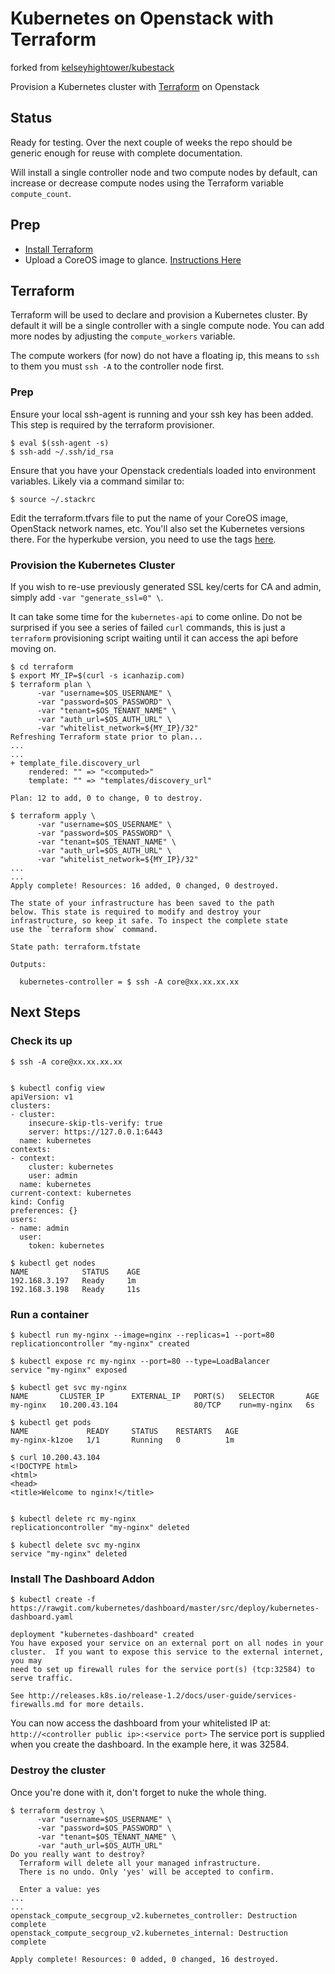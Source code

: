 # Kubernetes on Openstack with Terraform

forked from [kelseyhightower/kubestack](https://github.com/kelseyhightower/kubestack)

Provision a Kubernetes cluster with [Terraform](https://www.terraform.io) on Openstack

## Status

Ready for testing. Over the next couple of weeks the repo should be generic enough for reuse with complete documentation.

Will install a single controller node and two compute nodes by default, can increase or decrease compute nodes using the Terraform variable `compute_count`.

## Prep

- [Install Terraform](https://www.terraform.io/intro/getting-started/install.html)
- Upload a CoreOS image to glance. [Instructions Here](https://coreos.com/os/docs/latest/booting-on-openstack.html)

## Terraform

Terraform will be used to declare and provision a Kubernetes cluster. By default it will be a single controller with a single compute node. You can add more nodes by adjusting the `compute_workers` variable.

The compute workers (for now) do not have a floating ip, this means to `ssh` to them you must `ssh -A` to the controller node first.

### Prep

Ensure your local ssh-agent is running and your ssh key has been added. This step is required by the terraform provisioner.

```
$ eval $(ssh-agent -s)
$ ssh-add ~/.ssh/id_rsa
```

Ensure that you have your Openstack credentials loaded into environment variables. Likely via a command similar to:

```
$ source ~/.stackrc
```

Edit the terraform.tfvars file to put the name of your CoreOS image, OpenStack network names, etc. You'll also set the Kubernetes versions there. For the hyperkube version, you need to use the tags [here](https://quay.io/repository/coreos/hyperkube?tab=tags).


### Provision the Kubernetes Cluster

If you wish to re-use previously generated SSL key/certs for CA and admin, simply add `-var "generate_ssl=0" \`.

It can take some time for the `kubernetes-api` to come online.  Do not be surprised if you see a series of failed `curl` commands, this is just a `terraform` provisioning script waiting until it can access the api before moving on.

```
$ cd terraform
$ export MY_IP=$(curl -s icanhazip.com)
$ terraform plan \
      -var "username=$OS_USERNAME" \
      -var "password=$OS_PASSWORD" \
      -var "tenant=$OS_TENANT_NAME" \
      -var "auth_url=$OS_AUTH_URL" \
      -var "whitelist_network=${MY_IP}/32"
Refreshing Terraform state prior to plan...
...
...
+ template_file.discovery_url
    rendered: "" => "<computed>"
    template: "" => "templates/discovery_url"

Plan: 12 to add, 0 to change, 0 to destroy.

$ terraform apply \
      -var "username=$OS_USERNAME" \
      -var "password=$OS_PASSWORD" \
      -var "tenant=$OS_TENANT_NAME" \
      -var "auth_url=$OS_AUTH_URL" \
      -var "whitelist_network=${MY_IP}/32"
...
...
Apply complete! Resources: 16 added, 0 changed, 0 destroyed.

The state of your infrastructure has been saved to the path
below. This state is required to modify and destroy your
infrastructure, so keep it safe. To inspect the complete state
use the `terraform show` command.

State path: terraform.tfstate

Outputs:

  kubernetes-controller = $ ssh -A core@xx.xx.xx.xx
```

## Next Steps

### Check its up

```
$ ssh -A core@xx.xx.xx.xx


$ kubectl config view
apiVersion: v1
clusters:
- cluster:
    insecure-skip-tls-verify: true
    server: https://127.0.0.1:6443
  name: kubernetes
contexts:
- context:
    cluster: kubernetes
    user: admin
  name: kubernetes
current-context: kubernetes
kind: Config
preferences: {}
users:
- name: admin
  user:
    token: kubernetes

$ kubectl get nodes
NAME            STATUS    AGE
192.168.3.197   Ready     1m
192.168.3.198   Ready     11s
```


### Run a container

```
$ kubectl run my-nginx --image=nginx --replicas=1 --port=80
replicationcontroller "my-nginx" created

$ kubectl expose rc my-nginx --port=80 --type=LoadBalancer
service "my-nginx" exposed

$ kubectl get svc my-nginx
NAME       CLUSTER_IP      EXTERNAL_IP   PORT(S)   SELECTOR       AGE
my-nginx   10.200.43.104                 80/TCP    run=my-nginx   6s

$ kubectl get pods
NAME             READY     STATUS    RESTARTS   AGE
my-nginx-k1zoe   1/1       Running   0          1m

$ curl 10.200.43.104
<!DOCTYPE html>
<html>
<head>
<title>Welcome to nginx!</title>


$ kubectl delete rc my-nginx
replicationcontroller "my-nginx" deleted

$ kubectl delete svc my-nginx
service "my-nginx" deleted
```

### Install The Dashboard Addon

```
$ kubectl create -f https://rawgit.com/kubernetes/dashboard/master/src/deploy/kubernetes-dashboard.yaml

deployment "kubernetes-dashboard" created
You have exposed your service on an external port on all nodes in your
cluster.  If you want to expose this service to the external internet, you may
need to set up firewall rules for the service port(s) (tcp:32584) to serve traffic.

See http://releases.k8s.io/release-1.2/docs/user-guide/services-firewalls.md for more details.

```
You can now access the dashboard from your whitelisted IP at:
 ```http://<controller public ip>:<service port>```
The service port is supplied when you create the dashboard. In the example here, it was 32584.


### Destroy the cluster

Once you're done with it, don't forget to nuke the whole thing.

```
$ terraform destroy \
      -var "username=$OS_USERNAME" \
      -var "password=$OS_PASSWORD" \
      -var "tenant=$OS_TENANT_NAME" \
      -var "auth_url=$OS_AUTH_URL"
Do you really want to destroy?
  Terraform will delete all your managed infrastructure.
  There is no undo. Only 'yes' will be accepted to confirm.

  Enter a value: yes
...
...
openstack_compute_secgroup_v2.kubernetes_controller: Destruction complete
openstack_compute_secgroup_v2.kubernetes_internal: Destruction complete

Apply complete! Resources: 0 added, 0 changed, 16 destroyed.
```
